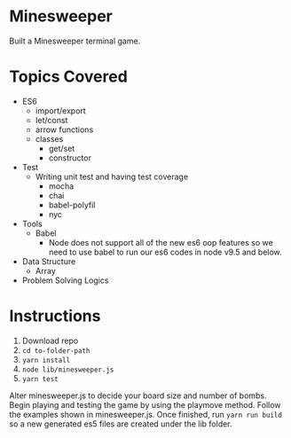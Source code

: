 # Minesweeper
Built a Minesweeper terminal game.

# Topics Covered
- ES6
    - import/export
    - let/const
    - arrow functions
    - classes
        - get/set
        - constructor
-  Test
    - Writing unit test and having test coverage
        -  mocha
        -  chai
        -  babel-polyfil
        -  nyc
- Tools
    - Babel
        - Node does not support all of the new es6 oop features so we need to use babel to run our es6 codes in node v9.5 and below.
- Data Structure
    - Array
- Problem Solving Logics

# Instructions
1. Download repo
2. `cd to-folder-path`
3. `yarn install`
4. `node lib/minesweeper.js`
5. `yarn test`

Alter minesweeper.js to decide your board size and number of bombs. Begin playing and testing the game by using the playmove method. Follow the examples shown in minesweeper.js. Once finished, run `yarn run build` so a new generated es5 files are created under the lib folder.
